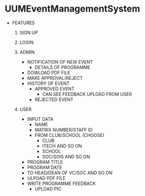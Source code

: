 # UUMEventManagementSystem
* FEATURES
  1. SIGN UP
  2. LOGIN
  3. ADMIN
     - NOTIFICATION OF NEW EVENT
       - DETAILS OF PROGRAMME
     - DOWLOAD PDF FILE
     - MAKE APPROVAL/REJECT
     - HISTORY OF EVENT
       - APPROVED EVENT
         - CAN SEE FEEDBACK UPLOAD FROM USER
       - REJECTED EVENT
  
  5. USER
     - INPUT DATA
       - NAME
       - MATRIX NUMBER/STAFF ID
       - FROM CLUB/SCHOOL (CHOOSE)
         - CLUB
         - ITECH AND SO ON
         - SCHOOL
         - SOC/SOIS AND SO ON
      - PROGRAM TITLE
      - PROGRAM DATE
      - TO HEAD/DEAN OF VC/SOC AND SO ON
     - ULPOAD PDF FILE
     - WRITE PROGRAMME FEEDBACK
       - UPLOAD PIC
